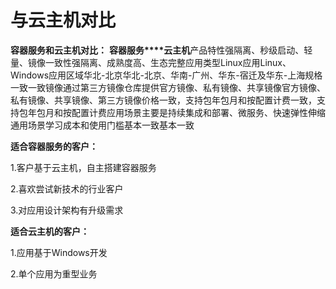 # **与云主机对比**

**容器服务和云主机对比：**
**容器服务****云主机**产品特性强隔离、秒级启动、轻量、镜像一致性强隔离、成熟度高、生态完整应用类型Linux应用Linux、Windows应用区域华北-北京华北-北京、华南-广州、华东-宿迁及华东-上海规格一致一致镜像通过第三方镜像仓库提供官方镜像、私有镜像、共享镜像官方镜像、私有镜像、共享镜像、第三方镜像价格一致，支持包年包月和按配置计费一致，支持包年包月和按配置计费应用场景主要是持续集成和部署、微服务、快速弹性伸缩通用场景学习成本和使用门槛基本一致基本一致

**适合容器服务的客户：**

1.客户基于云主机，自主搭建容器服务

2.喜欢尝试新技术的行业客户

3.对应用设计架构有升级需求

**适合云主机的客户：**

1.应用基于Windows开发

2.单个应用为重型业务